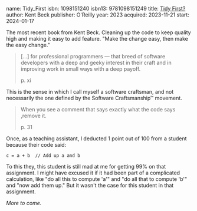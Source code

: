 name: Tidy_First
isbn: 1098151240
isbn13: 9781098151249
title: [Tidy First?](https://a.co/d/8toJJ9p)
author: Kent Beck
publisher: O'Reilly
year: 2023
acquired: 2023-11-21
start: 2024-01-17

The most recent book from Kent Beck.  Cleaning up the code to keep quality high
and making it easy to add feature.  "Make the change easy, then make the easy
change."

> [&hellip;] for professional programmers &mdash; that breed of software
> developers with a deep and geeky interest in their craft and in improving work
> in small ways with a deep payoff.
> <footer>p. xi</footer>

This is the sense in which I call myself a software craftsman, and not
necessarily the one defined by the Software Craftsmanship&trade; movement.

> When you see a comment that says exactly what the code says ,remove it.
> <footer>p. 31</footer>

Once, as a teaching assistant, I deducted 1 point out of 100 from a student
because their code said:

    c = a + b  // Add up a and b

To this they, this student is still mad at me for getting 99% on that
assignment.  I might have excused it if it had been part of a complicated
calculation, like "do all this to compute 'a'" and "do all that to compute 'b'"
and "now add them up."  But it wasn't the case for this student in that
assignment.

_More to come._
